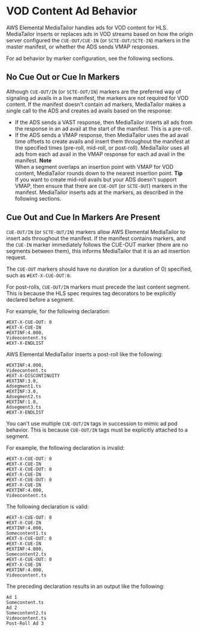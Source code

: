 # VOD Content Ad Behavior<a name="ad-behavior-vod"></a>

AWS Elemental MediaTailor handles ads for VOD content for HLS\. MediaTailor inserts or replaces ads in VOD streams based on how the origin server configured the `CUE-OUT/CUE-IN` \(or `SCTE-OUT/SCTE-IN`\) markers in the master manifest, or whether the ADS sends VMAP responses\.

For ad behavior by marker configuration, see the following sections\.

## No Cue Out or Cue In Markers<a name="no-markers"></a>

Although `CUE-OUT/IN` \(or `SCTE-OUT/IN`\) markers are the preferred way of signaling ad avails in a live manifest, the markers are not required for VOD content\. If the manifest doesn't contain ad markers, MediaTailor makes a single call to the ADS and creates ad avails based on the response:
+ If the ADS sends a VAST response, then MediaTailor inserts all ads from the response in an ad avail at the start of the manifest\. This is a pre\-roll\.
+ If the ADS sends a VMAP response, then MediaTailor uses the ad avail time offsets to create avails and insert them throughout the manifest at the specified times \(pre\-roll, mid\-roll, or post\-roll\)\. MediaTailor uses all ads from each ad avail in the VMAP response for each ad avail in the manifest\. 
**Note**  
When a segment overlaps an insertion point with VMAP for VOD content, MediaTailor rounds down to the nearest insertion point\. 
**Tip**  
If you want to create mid\-roll avails but your ADS doesn't support VMAP, then ensure that there are `CUE-OUT` \(or `SCTE-OUT`\) markers in the manifest\. MediaTailor inserts ads at the markers, as described in the following sections\.

## Cue Out and Cue In Markers Are Present<a name="markers-present"></a>

`CUE-OUT/IN` \(or `SCTE-OUT/IN`\) markers allow AWS Elemental MediaTailor to insert ads throughout the manifest\. If the manifest contains markers, and the `CUE-IN` marker immediately follows the CUE\-OUT marker \(there are no segments between them\), this informs MediaTailor that it is an ad insertion request\.

The `CUE-OUT` markers should have no duration \(or a duration of 0\) specified, such as `#EXT-X-CUE-OUT:0`\.

For post\-rolls, `CUE-OUT/IN` markers must precede the last content segment\. This is because the HLS spec requires tag decorators to be explicitly declared before a segment\. 

For example, for the following declaration: 

```
#EXT-X-CUE-OUT: 0
#EXT-X-CUE-IN
#EXTINF:4.000,
Videocontent.ts
#EXT-X-ENDLIST
```

AWS Elemental MediaTailor inserts a post\-roll like the following:

```
#EXTINF:4.000,
Videocontent.ts
#EXT-X-DISCONTINUITY
#EXTINF:3.0,
Adsegment1.ts
#EXTINF:3.0,
Adsegment2.ts 
#EXTINF:1.0,
Adsegment3.ts
#EXT-X-ENDLIST
```

You can't use multiple `CUE-OUT/IN` tags in succession to mimic ad pod behavior\. This is because `CUE-OUT/IN` tags must be explicitly attached to a segment\. 

For example, the following declaration is invalid:

```
#EXT-X-CUE-OUT: 0
#EXT-X-CUE-IN
#EXT-X-CUE-OUT: 0
#EXT-X-CUE-IN
#EXT-X-CUE-OUT: 0
#EXT-X-CUE-IN
#EXTINF:4.000,
Videocontent.ts
```

The following declaration is valid:

```
#EXT-X-CUE-OUT: 0
#EXT-X-CUE-IN
#EXTINF:4.000,
Somecontent1.ts
#EXT-X-CUE-OUT: 0
#EXT-X-CUE-IN
#EXTINF:4.000,
Somecontent2.ts
#EXT-X-CUE-OUT: 0
#EXT-X-CUE-IN
#EXTINF:4.000,
Videocontent.ts
```

The preceding declaration results in an output like the following: 

```
Ad 1
Somecontent.ts
Ad 2
Somecontent2.ts
Videocontent.ts
Post-Roll Ad 3
```